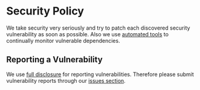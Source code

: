 # Security Policy

We take security very seriously and try to patch each discovered security vulnerability as soon as possible. Also we use
[automated tools](https://dependabot.com/) to continually monitor vulnerable dependencies.

## Reporting a Vulnerability

We use [full disclosure](<https://en.wikipedia.org/wiki/Full_disclosure_(computer_security)>) for reporting vulnerabilities. Therefore please
submit vulnerability reports through our [issues section](https://github.com/OpenArchitex/AccoTech/issues/new?assignees=&labels=&template=bug_report.md&title=).

